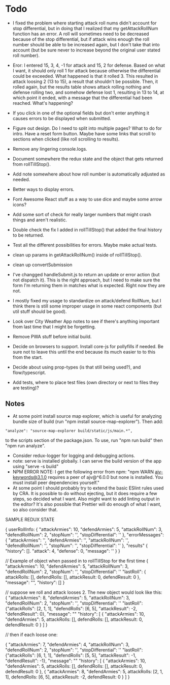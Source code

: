 # Todo

- I fixed the problem where starting attack roll nums didn't account for stop differential, but in doing that I realized that my getAttackRollNum function has an error. A roll will sometimes need to be decreased because of the stop differential, but if attack wins enough the roll number should be able to be increased again, but I don't take that into account (but be sure never to increase beyond the original user stated roll number).
- Eror: I entered 15, 3, 4, -1 for attack and 15, 2 for defense. Based on what I want, it should only roll 1 for attack because otherwise the differential could be exceeded. What happened is that it rolled 3. This resulted in attack loosing 2 (13 to 15), a result that shouldn't be possible. Then, it rolled again, but the results table shows attack rolling nothing and defense rolling two, and somehow defense lost 1, resulting in 13 to 14, at which point it ended, with a message that the differential had been reached. What's happening?
- If you click in one of the optional fields but don't enter anything it causes errors to be displayed when submitted.
- Figure out design. Do I need to split into multiple pages? What to do for intro. Have a reset form button. Maybe have some links that scroll to sections when clicked (like roll scrolling to results).
- Remove any lingering console.logs.
- Document somewhere the redux state and the object that gets returned from rollTillStop().
- Add note somewhere about how roll number is automatically adjusted as needed.
- Better ways to display errors.
- Font Awesome React stuff as a way to use dice and maybe some arrow icons?
- Add some sort of check for really larger numbers that might crash things and aren't realistic.
- Double check the fix I added in rollTillStop() that added the final history to be returned.
- Test all the different possibilities for errors. Maybe make actual tests.
- clean up params in getAttackRollNum() inside of rollTillStop().
- clean up convertSubmission
- I've changged handleSubmit.js to return an update or error action (but not dispatch it). This is the right approach, but I need to make sure the form I'm returning them in matches what is expected. Right now they are not.
- I mostly fixed my usage to standardize on attack/defend RollNum, but I think there is still some improper usage in some react components (but util stuff should be good).


- Look over City Weather App notes to see if there's anything important from last time that I might be forgetting.
- Remove PWA stuff before initial build.
- Decide on browsers to support. Install core-js for pollyfills if needed. Be sure not to leave this until the end because its much easier to to this from the start.
- Decide about using prop-types (is that still being used?), and flow/typescript.
- Add tests, where to place test files (own directory or next to files they are testing)?

## Notes

- At some point install source map explorer, which is useful for analyzing bundle size of build (run "npm install source-map-explorer"). Then add:
```
"analyze": "source-map-explorer build/static/js/main.*",
```
to the scripts section of the package.json. To use, run "npm run build" then "npm run analyze".
- Consider redux-logger for logging and debugging actions.
- note: serve is installed globally. I can serve the build version of the app using "serve -s build"
- NPM ERROR NOTE: I get the following error from npm: "npm WARN ajv-keywords@3.1.0 requires a peer of ajv@^6.0.0 but none is installed. You must install peer dependencies yourself."
- At some point I should probably try to extend the basic ESlint rules used by CRA. It is possible to do without ejecting, but it does require a few steps, so decided what I want. Also might want to add linting output in the editor? It's also possible that Prettier will do enough of what I want, so also consider that.



SAMPLE REDUX STATE

{
  userRollInfo: {
    "attackArmies": 10,
    "defendArmies": 5,
    "attackRollNum": 3,
    "defendRollNum": 2,
    "stopNum": '',
    "stopDifferential": ''
  },
  "errorMessages": {
    "attackArmies": '',
    "defendArmies": '',
    "attackRollNum": '',
    "defendRollNum": '',
    "stopNum": '',
    "stopDifferential": ''
  },
  "results" {
    "history": [].
    "attack": 4,
    "defense": 0,
    "message": ''
  }
}



// Example of object when passed in to rollTillStop for the first time
{
  "attackArmies": 10,
  "defendArmies": 5,
  "attackRollNum": 3,
  "defendRollNum": 2,
  "stopNum": '',
  "stopDifferential": ''
  "lastRoll": {
    attackRolls: [],
    defendRolls: [],
    attackResult: 0,
    defendResult: 0
  },
  "message": "",
  "history": []
}

// suppose we roll and attack looses 2. The new object would look like this:
{
  "attackArmies": 8,
  "defendArmies": 5,
  "attackRollNum": 3,
  "defendRollNum": 2,
  "stopNum": '',
  "stopDifferential": ''
  "lastRoll": {"attackRolls": [2, 1, 1], "defendRolls": [6, 5], "attackResult": -2, "defendResult": 0},
  "message": ""
  "history": [
    {
      "attackArmies": 10,
      "defendArmies": 5,
      attackRolls: [],
      defendRolls: [],
      attackResult: 0,
      defendResult: 0
    }
  ]
}

// then if each loose one:

{
  "attackArmies": 7,
  "defendArmies": 4,
  "attackRollNum": 3,
  "defendRollNum": 2,
  "stopNum": '',
  "stopDifferential": ''
  "lastRoll": {"attackRolls": [6, 1, 1], "defendRolls": [5, 5], "attackResult": -1, "defendResult": -1},
  "message": ""
  "history": [
    {
      "attackArmies": 10,
      "defendArmies": 5,
      attackRolls: [],
      defendRolls: [],
      attackResult: 0,
      defendResult: 0
    },
    {
      "attackArmies": 8,
      "defendArmies": 5,
      attackRolls: [2, 1, 1],
      defendRolls: [6, 5],
      attackResult: -2,
      defendResult: 0
    }
  ]
}
